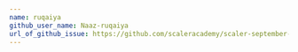 ```yaml
---
name: ruqaiya
github_user_name: Naaz-ruqaiya
url_of_github_issue: https://github.com/scaleracademy/scaler-september-open-source-challenge/issues/490
---
```

